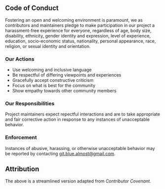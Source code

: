 ## Code of Conduct

Fostering an open and welcoming environment is paramount, we as
contributors and maintainers pledge to make participation in our project a harassment-free experience
for everyone, regardless of age, body
size, disability, ethnicity, gender identity and expression, level of experience,
education, socio-economic status, nationality, personal appearance, race,
religion, or sexual identity and orientation.

### Our Actions

* Use welcoming and inclusive language
* Be respectful of differing viewpoints and experiences
* Gracefully accept constructive criticism
* Focus on what is best for the community
* Show empathy towards other community members

### Our Responsibilities

Project maintainers expect repectful interactions and are to take appropriate
and fair corrective action in response to any instances of unacceptable behavior.

### Enforcement

Instances of abusive, harassing, or otherwise unacceptable behavior may be
reported by contacting git.blue.almost@gmail.com.

## Attribution

The above is a streamlined version adapted from *Contributor Covenant*.  
